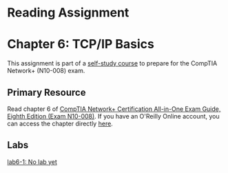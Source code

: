 # Reading Assignment
# Chapter 6: TCP/IP Basics
This assignment is part of a [self-study course](../README.md) to prepare for the CompTIA Network+ (N10-008) exam.
## Primary Resource
Read chapter 6 of [CompTIA Network+ Certification All-in-One Exam Guide, Eighth Edition (Exam N10-008)](https://www.amazon.com/CompTIA-Network-Certification-N10-008-Comptia/dp/1264269056).  If you have an O'Reilly Online account, you can access the chapter directly [here](https://learning.oreilly.com/library/view/foo/xxxxxxxxxxxxx/ch06.xhtml).
## Labs
[lab6-1: No lab yet](lab6-1.md)</br>
